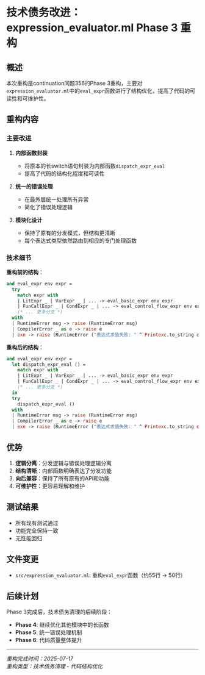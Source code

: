 # 技术债务改进：expression_evaluator.ml Phase 3 重构

## 概述

本次重构是continuation问题356的Phase 3重构，主要对`expression_evaluator.ml`中的`eval_expr`函数进行了结构优化，提高了代码的可读性和可维护性。

## 重构内容

### 主要改进

1. **内部函数封装**
   - 将原本的长switch语句封装为内部函数`dispatch_expr_eval`
   - 提高了代码的结构化程度和可读性

2. **统一的错误处理**
   - 在最外层统一处理所有异常
   - 简化了错误处理逻辑

3. **模块化设计**
   - 保持了原有的分发模式，但结构更清晰
   - 每个表达式类型依然路由到相应的专门处理函数

### 技术细节

**重构前的结构**：
```ocaml
and eval_expr env expr =
  try
    match expr with
    | LitExpr _ | VarExpr _ | ... -> eval_basic_expr env expr
    | FunCallExpr _ | CondExpr _ | ... -> eval_control_flow_expr env expr
    (* ... 更多分支 *)
  with
  | RuntimeError msg -> raise (RuntimeError msg)
  | CompilerError _ as e -> raise e
  | exn -> raise (RuntimeError ("表达式求值失败: " ^ Printexc.to_string exn))
```

**重构后的结构**：
```ocaml
and eval_expr env expr =
  let dispatch_expr_eval () =
    match expr with
    | LitExpr _ | VarExpr _ | ... -> eval_basic_expr env expr
    | FunCallExpr _ | CondExpr _ | ... -> eval_control_flow_expr env expr
    (* ... 更多分支 *)
  in
  try
    dispatch_expr_eval ()
  with
  | RuntimeError msg -> raise (RuntimeError msg)
  | CompilerError _ as e -> raise e
  | exn -> raise (RuntimeError ("表达式求值失败: " ^ Printexc.to_string exn))
```

## 优势

1. **逻辑分离**：分发逻辑与错误处理逻辑分离
2. **结构清晰**：内部函数明确表达了分发功能
3. **向后兼容**：保持了所有原有的API和功能
4. **可维护性**：更容易理解和维护

## 测试结果

- 所有现有测试通过
- 功能完全保持一致
- 无性能回归

## 文件变更

- `src/expression_evaluator.ml`: 重构`eval_expr`函数（约55行 -> 50行）

## 后续计划

Phase 3完成后，技术债务清理的后续阶段：
- **Phase 4**: 继续优化其他模块中的长函数
- **Phase 5**: 统一错误处理机制
- **Phase 6**: 代码质量整体提升

---

*重构完成时间：2025-07-17*  
*重构类型：技术债务清理 - 代码结构优化*